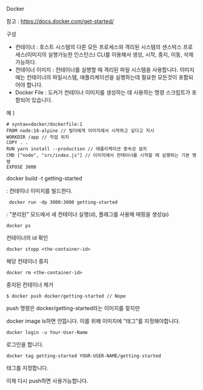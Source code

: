 Docker

참고 : https://docs.docker.com/get-started/

구성

+ 컨테이너 : 호스트 시스템의 다른 모든 프로세스와 격리된 시스템의 샌스박스 프로세스(이미지의 실행가능한 인스턴스)
  CLI를 이용해서 생성, 시작, 중지, 이동, 삭제 가능하다.
+ 컨테이너 이미지 : 컨테이너를 실행할 때 격리된 파일 시스템을 사용합니다. 이미지에는 컨테이너의 파일시스템, 애플리케이션을 실행하는데 필요한 모든것이 포함되어야 합니다.
+ Docker File : 도커가 컨테이너 이미지를 생성하는 데 사용하는 명령 스크립트가 포함되어 있습니다.

예 ) 

```
# syntax=docker/dockerfile:1
FROM node:18-alpine // 빌더에게 이미지에서 시작하고 싶다고 지시
WORKDIR /app // 작업 위치
COPY . .
RUN yarn install --production // 애플리케이션 종속성 설치
CMD ["node", "src/index.js"] // 이미지에서 컨테이너를 시작할 때 실행하는 기본 명령
EXPOSE 3000
```

docker build -t getting-started

: 컨테이너 이미지를 빌드한다.

```
 docker run -dp 3000:3000 getting-started
```

: "분리된" 모드에서 새 컨테이너 실행(d), 플래그를 사용해 매핑을 생성(p)

```
docker ps
```

컨테이너의 id 확인

```
docker stopp <the-container-id>
```

해당 컨테이너 중지

```
docker rm <the-container-id>
```

중지된 컨테이너 제거

```
$ docker push docker/getting-started // Nope
```

push 명령은 docker/getting-started라는 이미지를 찾지만 

docker image ls하면 안뜹니다. 이를 위해 이미지에 "태그"를 지정해야합니다.

```
docker login -u Your-User-Name
```

로그인을 합니다.

```
docker tag getting-started YOUR-USER-NAME/getting-started
```

태그를 지정합니다.

이제 다시 push하면 사용가능합니다.